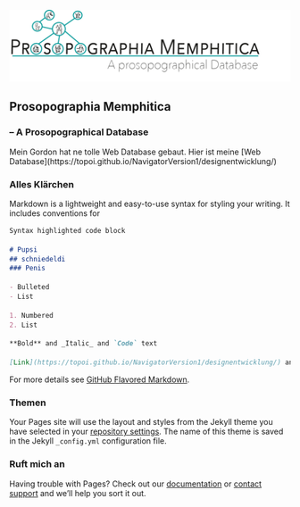 ![ProM](https://github.com/anneherz/ProM/blob/master/Logo_Vs%202.jpg)


## Prosopographia Memphitica 
### – A Prosopographical Database



<p>Mein Gordon hat ne tolle Web Database gebaut.
Hier ist meine [Web Database](https://topoi.github.io/NavigatorVersion1/designentwicklung/)</p>



###
###
### Alles Klärchen



Markdown is a lightweight and easy-to-use syntax for styling your writing. It includes conventions for

```markdown
Syntax highlighted code block

# Pupsi
## schniedeldi
### Penis

- Bulleted
- List

1. Numbered
2. List

**Bold** and _Italic_ and `Code` text

[Link](https://topoi.github.io/NavigatorVersion1/designentwicklung/) and ![Image](src)
```

For more details see [GitHub Flavored Markdown](https://guides.github.com/features/mastering-markdown/).

### Themen

Your Pages site will use the layout and styles from the Jekyll theme you have selected in your [repository settings](https://github.com/anneherz/ProM/settings). The name of this theme is saved in the Jekyll `_config.yml` configuration file.

### Ruft mich an

Having trouble with Pages? Check out our [documentation](https://help.github.com/categories/github-pages-basics/) or [contact support](https://github.com/contact) and we’ll help you sort it out.

